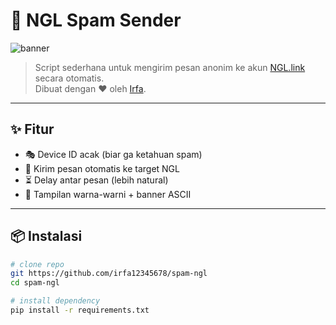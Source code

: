 # 🚀 NGL Spam Sender

![banner](https://i.ibb.co/4JkY5tC/banner-ngl.png)

> Script sederhana untuk mengirim pesan anonim ke akun [NGL.link](https://ngl.link) secara otomatis.  
> Dibuat dengan ❤️ oleh [Irfa](https://github.com/irfa12345678).

---

## ✨ Fitur
- 🎭 Device ID acak (biar ga ketahuan spam)
- 💬 Kirim pesan otomatis ke target NGL
- ⏳ Delay antar pesan (lebih natural)
- 🎨 Tampilan warna-warni + banner ASCII

---

## 📦 Instalasi
```bash
# clone repo
git https://github.com/irfa12345678/spam-ngl
cd spam-ngl

# install dependency
pip install -r requirements.txt

